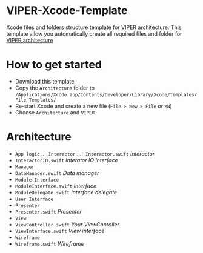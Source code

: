 # VIPER-Xcode-Template
Xcode files and folders structure template for VIPER architecture.
This template allow you automatically create all required files and folder for [VIPER architecture](http://www.objc.io/issue-13/viper.html)

# How to get started

- Download this template
- Copy the `Architecture` folder to `/Applications/Xcode.app/Contents/Developer/Library/Xcode/Templates/File Templates/`
- Re-start Xcode and create a new file (`File > New > File` or `⌘N`)
- Choose `Architecture` and `VIPER`

# Architecture

- `App logic`
..- `Interactor`
...- `Interactor.swift` _Interactor_
- `InteractorIO.swift` _Interator IO interface_
- `Manager`
- `DataManager.swift` _Data manager_
- `Module Interface`
- `ModuleInterface.swift` _Interface_
- `ModuleDelegate.swift` _Interface delegate_
- `User Interface`
- `Presenter`
- `Presenter.swift` _Presenter_
- `View`
- `ViewController.swift` _Your ViewConroller_
- `ViewInterface.swift` _View interface_
- `Wireframe`
- `Wireframe.swift` _Wireframe_
